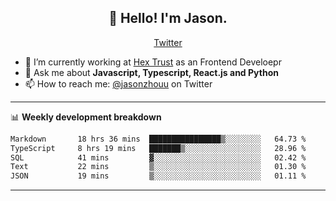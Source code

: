 <h2 align="center">👋 Hello! I'm Jason.</h2>
<p align="center">
  <a href="https://twitter.com/jasonzhouu">Twitter</a>
</p>


- 🔭 I’m currently working at [Hex Trust](https://hextrust.com/) as an Frontend Develoepr
- 💬 Ask me about **Javascript, Typescript, React.js and Python**
- 📫 How to reach me: [@jasonzhouu](https://twitter.com/jasonzhouu) on Twitter

-------

📊 **Weekly development breakdown**
<!--START_SECTION:waka-->

```txt
Markdown       18 hrs 36 mins  ████████████████▒░░░░░░░░   64.73 %
TypeScript     8 hrs 19 mins   ███████▒░░░░░░░░░░░░░░░░░   28.96 %
SQL            41 mins         ▓░░░░░░░░░░░░░░░░░░░░░░░░   02.42 %
Text           22 mins         ▒░░░░░░░░░░░░░░░░░░░░░░░░   01.30 %
JSON           19 mins         ▒░░░░░░░░░░░░░░░░░░░░░░░░   01.11 %
```

<!--END_SECTION:waka-->

-------
